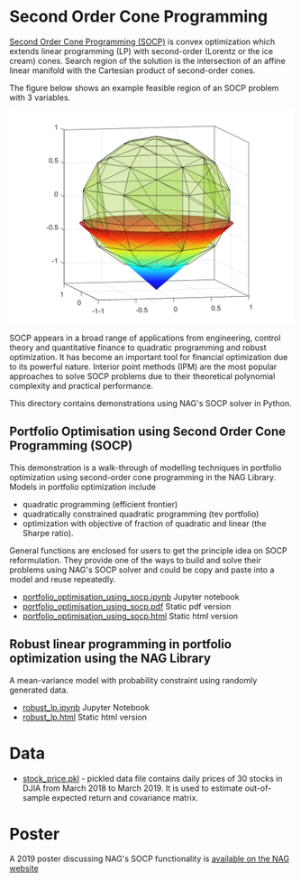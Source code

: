# Second Order Cone Programming

[Second Order Cone Programming (SOCP)](https://en.wikipedia.org/wiki/Second-order_cone_programming) is convex optimization which extends linear programming (LP) with second-order (Lorentz or the ice cream) cones. Search region of the solution is the intersection of an affine
linear manifold with the Cartesian product of second-order cones. 

The figure below shows an example feasible region of an SOCP problem with 3 variables.

![SOCP Example](./socp_illus.png)

SOCP appears in a broad range of applications from engineering, control theory and quantitative finance to quadratic programming
and robust optimization. It has become an important tool for financial optimization due to its powerful nature. Interior point
methods (IPM) are the most popular approaches to solve SOCP problems due to their theoretical polynomial complexity and practical performance.

This directory contains demonstrations using NAG's SOCP solver in Python.

## Portfolio Optimisation using Second Order Cone Programming (SOCP)

This demonstration is a walk-through of modelling techniques in portfolio optimization using second-order cone programming in the NAG Library. Models in portfolio optimization include

* quadratic programming (efficient frontier)
* quadratically constrained quadratic programming (tev portfolio)
* optimization with objective of fraction of quadratic and linear (the Sharpe ratio).

General functions are enclosed for users to get the principle idea on SOCP reformulation. They provide one of the ways to build and solve their problems using NAG's SOCP solver and could be copy and paste into a model and reuse repeatedly.               

* [portfolio_optimisation_using_socp.ipynb](./portfolio_optimisation_using_socp.ipynb)  Jupyter notebook
* [portfolio_optimisation_using_socp.pdf](./static/portfolio_optimisation_using_socp.pdf)  Static pdf version
* [portfolio_optimisation_using_socp.html](./static/portfolio_optimisation_using_socp.html)  Static html version

## Robust linear programming in portfolio optimization using the NAG Library 

A mean-variance model with probability constraint using randomly generated data.

* [robust_lp.ipynb](./robust_lp.ipynb) Jupyter Notebook
* [robust_lp.html](./static/robust_lp.html) Static html version

# Data

* [stock_price.pkl](./stock_price.pkl) - pickled data file contains daily prices of 30 stocks in DJIA from March 2018 to March 2019. It is used to estimate out-of-sample expected return and covariance matrix.

# Poster 

A 2019 poster discussing NAG's SOCP functionality is [available on the NAG website](https://www.nag.com/market/posters/socp.pdf) 
